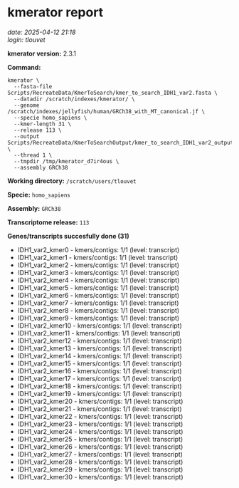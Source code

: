 # kmerator report
*date: 2025-04-12 21:18*  
*login: tlouvet*

**kmerator version:** 2.3.1

**Command:**

```
kmerator \
  --fasta-file Scripts/RecreateData/KmerToSearch/kmer_to_search_IDH1_var2.fasta \
  --datadir /scratch/indexes/kmerator/ \
  --genome /scratch/indexes/jellyfish/human/GRCh38_with_MT_canonical.jf \
  --specie homo_sapiens \
  --kmer-length 31 \
  --release 113 \
  --output Scripts/RecreateData/KmerToSearchOutput/kmer_to_search_IDH1_var2_output \
  --thread 1 \
  --tmpdir /tmp/kmerator_d7ir4ous \
  --assembly GRCh38
```

**Working directory:** `/scratch/users/tlouvet`

**Specie:** `homo_sapiens`

**Assembly:** `GRCh38`

**Transcriptome release:** `113`

**Genes/transcripts succesfully done (31)**

- IDH1_var2_kmer0 - kmers/contigs: 1/1 (level: transcript)
- IDH1_var2_kmer1 - kmers/contigs: 1/1 (level: transcript)
- IDH1_var2_kmer2 - kmers/contigs: 1/1 (level: transcript)
- IDH1_var2_kmer3 - kmers/contigs: 1/1 (level: transcript)
- IDH1_var2_kmer4 - kmers/contigs: 1/1 (level: transcript)
- IDH1_var2_kmer5 - kmers/contigs: 1/1 (level: transcript)
- IDH1_var2_kmer6 - kmers/contigs: 1/1 (level: transcript)
- IDH1_var2_kmer7 - kmers/contigs: 1/1 (level: transcript)
- IDH1_var2_kmer8 - kmers/contigs: 1/1 (level: transcript)
- IDH1_var2_kmer9 - kmers/contigs: 1/1 (level: transcript)
- IDH1_var2_kmer10 - kmers/contigs: 1/1 (level: transcript)
- IDH1_var2_kmer11 - kmers/contigs: 1/1 (level: transcript)
- IDH1_var2_kmer12 - kmers/contigs: 1/1 (level: transcript)
- IDH1_var2_kmer13 - kmers/contigs: 1/1 (level: transcript)
- IDH1_var2_kmer14 - kmers/contigs: 1/1 (level: transcript)
- IDH1_var2_kmer15 - kmers/contigs: 1/1 (level: transcript)
- IDH1_var2_kmer16 - kmers/contigs: 1/1 (level: transcript)
- IDH1_var2_kmer17 - kmers/contigs: 1/1 (level: transcript)
- IDH1_var2_kmer18 - kmers/contigs: 1/1 (level: transcript)
- IDH1_var2_kmer19 - kmers/contigs: 1/1 (level: transcript)
- IDH1_var2_kmer20 - kmers/contigs: 1/1 (level: transcript)
- IDH1_var2_kmer21 - kmers/contigs: 1/1 (level: transcript)
- IDH1_var2_kmer22 - kmers/contigs: 1/1 (level: transcript)
- IDH1_var2_kmer23 - kmers/contigs: 1/1 (level: transcript)
- IDH1_var2_kmer24 - kmers/contigs: 1/1 (level: transcript)
- IDH1_var2_kmer25 - kmers/contigs: 1/1 (level: transcript)
- IDH1_var2_kmer26 - kmers/contigs: 1/1 (level: transcript)
- IDH1_var2_kmer27 - kmers/contigs: 1/1 (level: transcript)
- IDH1_var2_kmer28 - kmers/contigs: 1/1 (level: transcript)
- IDH1_var2_kmer29 - kmers/contigs: 1/1 (level: transcript)
- IDH1_var2_kmer30 - kmers/contigs: 1/1 (level: transcript)
